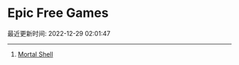 # Epic Free Games

最近更新时间: 2022-12-29 02:01:47

--- 
1. [Mortal Shell](https://store.epicgames.com/en-US/p/mortal-shell) 
